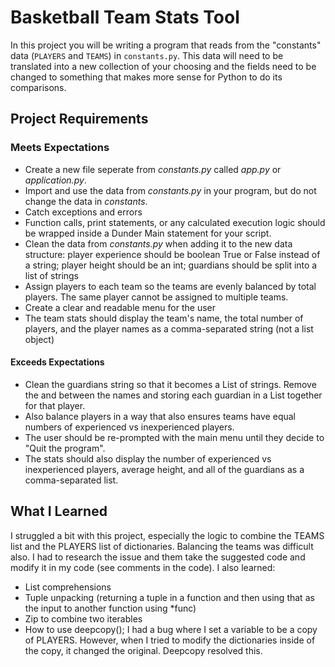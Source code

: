 # Basketball Team Stats Tool

In this project you will be writing a program that reads from the "constants" data (`PLAYERS` and `TEAMS`) in `constants.py`. This data will need to be translated into a new collection of your choosing and the fields need to be changed to something that makes more sense for Python to do its comparisons.

## Project Requirements

### Meets Expectations

- Create a new file seperate from _constants.py_ called _app.py_ or _application.py_.
- Import and use the data from _constants.py_ in your program, but do not change the data in _constants_.
- Catch exceptions and errors
- Function calls, print statements, or any calculated execution logic should be wrapped inside a Dunder Main statement for your script.
- Clean the data from _constants.py_ when adding it to the new data structure: player experience should be boolean True or False instead of a string; player height should be an int; guardians should be split into a list of strings
- Assign players to each team so the teams are evenly balanced by total players. The same player cannot be assigned to multiple teams.
- Create a clear and readable menu for the user
- The team stats should display the team's name, the total number of players, and the player names as a comma-separated string (not a list object)

#### Exceeds Expectations

- Clean the guardians string so that it becomes a List of strings. Remove the and between the names and storing each guardian in a List together for that player.
- Also balance players in a way that also ensures teams have equal numbers of experienced vs inexperienced players.
- The user should be re-prompted with the main menu until they decide to "Quit the program".
- The stats should also display the number of experienced vs inexperienced players, average height, and all of the guardians as a comma-separated list.

## What I Learned

I struggled a bit with this project, especially the logic to combine the TEAMS list and the PLAYERS list of dictionaries. Balancing the teams was difficult also. I had to research the issue and them take the suggested code and modify it in my code (see comments in the code). I also learned:

- List comprehensions
- Tuple unpacking (returning a tuple in a function and then using that as the input to another function using *func)
- Zip to combine two iterables
- How to use deepcopy(); I had a bug where I set a variable to be a copy of PLAYERS. However, when I tried to modify the dictionaries inside of the copy, it changed the original. Deepcopy resolved this.